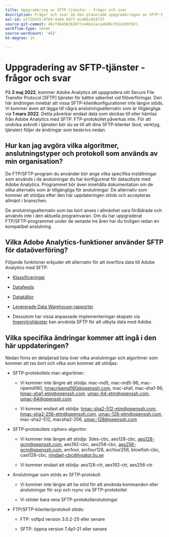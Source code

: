 ```yaml
---
title: Uppgradering av SFTP-tjänster - frågor och svar
description: Frågor och svar om den planerade uppgraderingen av SFTP-tjänster i maj 2022.
exl-id: e271b545-0769-4a69-9d7f-dc46bc654737
source-git-commit: 49cfd64583826f7c44ba1acaa6d0c7812d30f821
workflow-type: tm+mt
source-wordcount: '452'
ht-degree: 1%

---
```


# Uppgradering av SFTP-tjänster - frågor och svar

På **2 maj 2022**, kommer Adobe Analytics att uppgradera sitt Secure File Transfer Protocol [SFTP] tjänster för bättre säkerhet vid filöverföringar. Den här ändringen innebär att vissa SFTP-klientkonfigurationer inte längre stöds. Vi kommer även att lägga till några anslutningsalternativ som är tillgängliga via **1 mars 2022**. Detta påverkar endast data som skickas till eller hämtas från Adobe Analytics med SFTP. FTP-protokollet påverkas inte. För att undvika avbrott i tjänsten bör du se till att dina SFTP-klienter (kod, verktyg, tjänster) följer de ändringar som beskrivs nedan.

## Hur kan jag avgöra vilka algoritmer, anslutningstyper och protokoll som används av min organisation?

De FTP/SFTP-program du använder bör ange vilka specifika inställningar som används i de anslutningar du har konfigurerat för datautbyte med Adobe Analytics. Programmet bör även innehålla dokumentation om de olika alternativ som är tillgängliga för anslutningar. De alternativ som kommer att stödjas efter den här uppdateringen stöds och accepteras allmänt i branschen.

De anslutningsalternativ som tas bort anses i allmänhet vara föråldrade och används inte i den aktuella programvaran. Om du har uppgraderat FTP/SFTP-programmet under de senaste tre åren har du troligen redan en kompatibel anslutning.

## Vilka Adobe Analytics-funktioner använder SFTP för dataöverföring?

Följande funktioner erbjuder ett alternativ för att överföra data till Adobe Analytics med SFTP.

* [Klassificeringar](https://experienceleague.adobe.com/docs/analytics/export/ftp-and-sftp/set-up-ftp-accounts/ftp-saint.html)

* [Datafeeds](https://experienceleague.adobe.com/docs/analytics/export/ftp-and-sftp/set-up-ftp-accounts/ftp-datafeeds.html)

* [Datakällor](https://experienceleague.adobe.com/docs/analytics/export/ftp-and-sftp/set-up-ftp-accounts/ftp-datasources.html)

* [Levererade Data Warehouse-rapporter](https://experienceleague.adobe.com/docs/analytics/export/ftp-and-sftp/set-up-ftp-accounts/ftp-dw-reports.html)

* Dessutom har vissa anpassade implementeringar skapats via [Ingenjörstjänster](https://experienceleague.adobe.com/docs/analytics/export/ftp-and-sftp/set-up-ftp-accounts/ftp-eng-services.html) kan använda SFTP för att utbyta data med Adobe.

## Vilka specifika ändringar kommer att ingå i den här uppdateringen?

Nedan finns en detaljerad lista över vilka anslutningar och algoritmer som kommer att tas bort och vilka som kommer att stödjas:

* SFTP-protokollets mac-algoritmer:

   * Vi kommer inte längre att stödja: mac-md5, mac-md5-96, mac-ripemd160, hmacripemd160@openssh.com, mac-sha1, mac-sha1-96, hmac-sha1-etm@openssh.com, umac-64-etm@openssh.com, umac-64@openssh.com

   * Vi kommer endast att stödja: hmac-sha2-512-etm@openssh.com, hmac-sha2-256-etm@openssh.com, umac-128-etm@openssh.com, mac-sha2-512, macsha2-256, umac-128@openssh.com

* SFTP-protokollets ciphers-algoritm:

   * Vi kommer inte längre att stödja: 3des-cbc, aes128-cbc, aes128-gcm@openssh.com, aes192-cbc, aes256-cbc, aes256-gcm@openssh.com, arcfour, arcfour128, arcfour256, blowfish-cbc, cast128-cbc, rijndael-cbc@lysator.liu.se

   * Vi kommer endast att stödja: aes128-ctr, aes192-ctr, aes256-ctr

* Anslutningar som stöds av SFTP-protokoll:

   * Vi kommer inte längre att ha stöd för att använda kommandon eller anslutningar för scp och rsync via SFTP-protokollet

   * Vi stöder bara rena SFTP-protokollanslutningar

* FTP/SFTP-klienter/protokoll stöds:

   * FTP: vsftpd version 3.0.2-25 eller senare

   * SFTP: öppna version 7.4p1-21 eller senare
